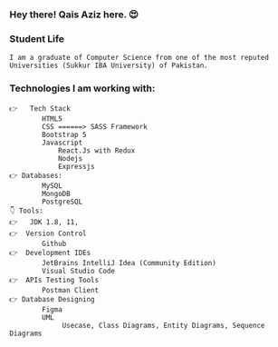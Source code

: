 ### Hey there! Qais Aziz here. 😍 

    
### Student Life
    I am a graduate of Computer Science from one of the most reputed Universities (Sukkur IBA University) of Pakistan.

### Technologies I am working with:
    👉	Tech Stack
            HTML5
            CSS ======> SASS Framework
            Bootstrap 5
            Javascript
                React.Js with Redux
                Nodejs
                Expressjs
    👉 Databases:
            MySQL
            MongoDB
            PostgreSQL
    👇 Tools:
    👉	JDK 1.8, 11,
    👉  Version Control
            Github
    👉  Development IDEs
            JetBrains IntelliJ Idea (Community Edition)
            Visual Studio Code
    👉  APIs Testing Tools
            Postman Client
    👉 Database Designing
            Figma
            UML
                 Usecase, Class Diagrams, Entity Diagrams, Sequence Diagrams
